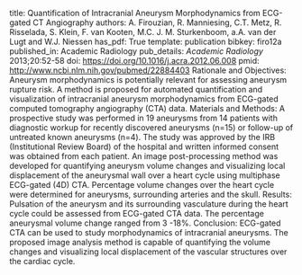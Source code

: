 title: Quantification of Intracranial Aneurysm Morphodynamics from ECG-gated CT Angiography
authors: A. Firouzian, R. Manniesing, C.T. Metz, R. Risselada, S. Klein, F. van Kooten, M.C. J. M. Sturkenboom, a.A. van der Lugt and W.J. Niessen
has_pdf: True
template: publication
bibkey: firo12a
published_in: Academic Radiology
pub_details: <i>Academic Radiology</i> 2013;20:52-58
doi: https://doi.org/10.1016/j.acra.2012.06.008
pmid: http://www.ncbi.nlm.nih.gov/pubmed/22884403
Rationale and Objectives: Aneurysm morphodynamics is potentially relevant for assessing aneurysm rupture risk. A method is proposed for automated quantification and visualization of intracranial aneurysm morphodynamics from ECG-gated computed tomography angiography (CTA) data. Materials and Methods: A prospective study was performed in 19 aneurysms from 14 patients with diagnostic workup for recently discovered aneurysms (n=15) or follow-up of untreated known aneurysms (n=4). The study was approved by the IRB (Institutional Review Board) of the hospital and written informed consent was obtained from each patient. An image post-processing method was developed for quantifying aneurysm volume changes and visualizing local displacement of the aneurysmal wall over a heart cycle using multiphase ECG-gated (4D) CTA. Percentage volume changes over the heart cycle were determined for aneurysms, surrounding arteries and the skull. Results: Pulsation of the aneurysm and its surrounding vasculature during the heart cycle could be assessed from ECG-gated CTA data. The percentage aneurysmal volume change ranged from 3 -18%. Conclusion: ECG-gated CTA can be used to study morphodynamics of intracranial aneurysms. The proposed image analysis method is capable of quantifying the volume changes and visualizing local displacement of the vascular structures over the cardiac cycle.

